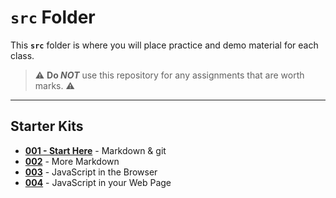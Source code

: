 # `src` Folder

This **`src`** folder is where you will place practice and demo material for each class.

> :warning: **Do *NOT*** use this repository for any assignments that are worth marks. :warning:

----

## Starter Kits

- [**001 - Start Here**](./001-StartHere/ReadMe.md) - Markdown & git
- [**002**](./002/ReadMe.md) - More Markdown
- [**003**](./003/ReadMe.md) - JavaScript in the Browser
- [**004**](./004/ReadMe.md) - JavaScript in your Web Page
